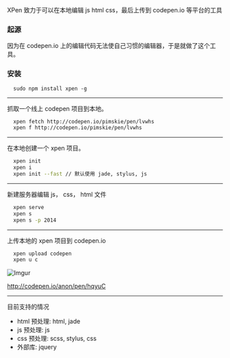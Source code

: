 XPen 致力于可以在本地编辑 js html css，最后上传到 codepen.io 等平台的工具

### 起源

因为在 codepen.io 上的编辑代码无法使自己习惯的编辑器，于是就做了这个工具。

### 安装

```
  sudo npm install xpen -g
```

---

抓取一个线上 codepen 项目到本地。

```bash
  xpen fetch http://codepen.io/pimskie/pen/lvwhs
  xpen f http://codepen.io/pimskie/pen/lvwhs
```

---

在本地创建一个 xpen 项目。

```bash
  xpen init
  xpen i
  xpen init --fast // 默认使用 jade, stylus, js
```

---

新建服务器编辑 js， css， html 文件

```bash
  xpen serve
  xpen s
  xpen s -p 2014
```

---

上传本地的 xpen 项目到 codepen.io

```bash
  xpen upload codepen
  xpen u c
```

![Imgur](http://i.imgur.com/EcRL2Q6.png)

http://codepen.io/anon/pen/hqyuC


---

目前支持的情况

- html 预处理: html, jade
- js 预处理: js
- css 预处理: scss, stylus, css
- 外部库: jquery
